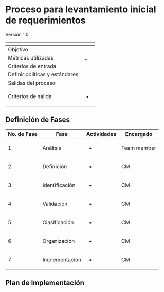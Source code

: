 
# Proceso para levantamiento inicial de requerimientos
Versión 1.0


[]() | []()  
--|--
Objetivo| 
Métricas utilizadas | ...
Criterios de entrada | 
Definir políticas y estándares |
Salidas del proceso | 
Criterios de salida | <ul><li></li></ul>

## Definición de Fases
No. de Fase | Fase | Actividades | Encargado
------------|------|-------------|-----------
1 | Análisis |<ul><li></li></ul>| Team member
2 | Definición |<ul><li></li></ul>| CM
3 | Identificación |<ul><li></li></ul>| CM
4 | Validación |<ul><li></li></ul>| CM
5 | Clasificación |<ul><li></li></ul>| CM
6 | Organización |<ul><li></li></ul>| CM
7 | Implementación |<ul><li></li></ul>| CM

## Plan de implementación

